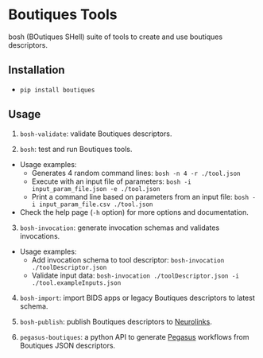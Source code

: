 # Boutiques Tools
 
bosh (BOutiques SHell) suite of tools to create and use boutiques descriptors.

## Installation

* `pip install boutiques`

## Usage

1. `bosh-validate`: validate Boutiques descriptors.
     
2. `bosh`: test and run Boutiques tools.
  * Usage examples:
    * Generates 4 random command lines: `bosh -n 4 -r ./tool.json`
    * Execute with an input file of parameters: `bosh -i input_param_file.json -e ./tool.json`
    * Print a command line based on parameters from an input file: `bosh -i input_param_file.csv ./tool.json`
  * Check the help page (`-h` option) for more options and documentation.

3. `bosh-invocation`: generate invocation schemas and validates invocations.
  * Usage examples:
    * Add invocation schema to tool descriptor: `bosh-invocation ./toolDescriptor.json`
    * Validate input data: `bosh-invocation ./toolDescriptor.json -i ./tool.exampleInputs.json`

4. `bosh-import`: import BIDS apps or legacy Boutiques descriptors to latest schema.

5. `bosh-publish`: publish Boutiques descriptors to [Neurolinks](https://brainhack101.github.io/neurolinks).

6. `pegasus-boutiques`: a python API to generate [Pegasus](https://pegasus.isi.edu) workflows from Boutiques JSON descriptors.